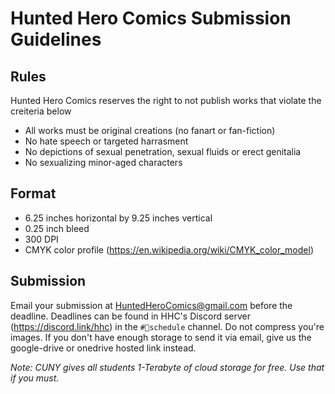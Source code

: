 # Hunted Hero Comics Submission Guidelines

## Rules
Hunted Hero Comics reserves the right to not publish works that violate the creiteria below 
- All works must be original creations (no fanart or fan-fiction)
- No hate speech or targeted harrasment
- No depictions of sexual penetration, sexual fluids or erect genitalia 
- No sexualizing minor-aged characters

## Format
- 6.25 inches horizontal by 9.25 inches vertical
- 0.25 inch bleed
- 300 DPI
- CMYK color profile (https://en.wikipedia.org/wiki/CMYK_color_model)

## Submission
Email your submission at HuntedHeroComics@gmail.com before the deadline. Deadlines can be found in HHC's Discord server (https://discord.link/hhc) in the `#📆schedule` channel. Do not compress you're images. If you don't have enough storage to send it via email, give us the google-drive or onedrive hosted link instead.

*Note: CUNY gives all students 1-Terabyte of cloud storage for free. Use that if you must.*
